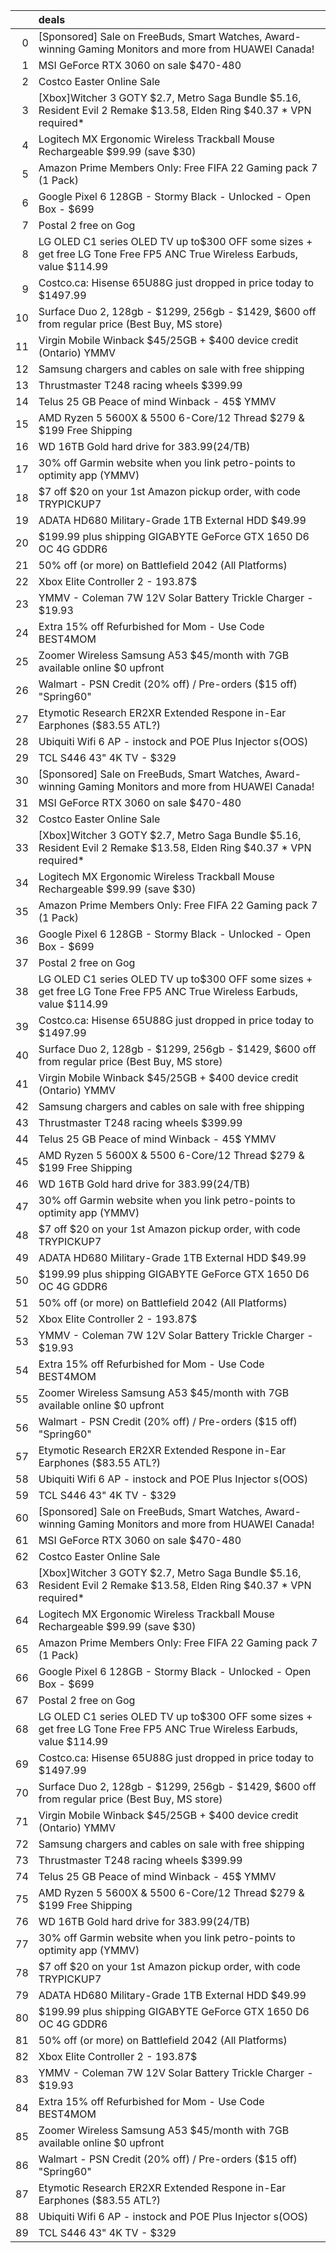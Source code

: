 |    | deals                                                                                                                   |
|---:|:------------------------------------------------------------------------------------------------------------------------|
|  0 | [Sponsored] Sale on FreeBuds, Smart Watches, Award-winning Gaming Monitors and more from HUAWEI Canada!                 |
|  1 | MSI GeForce RTX 3060 on sale $470-480                                                                                   |
|  2 | Costco Easter Online Sale                                                                                               |
|  3 | [Xbox]Witcher 3 GOTY $2.7, Metro Saga Bundle $5.16, Resident Evil 2 Remake $13.58, Elden Ring $40.37 * VPN required*    |
|  4 | Logitech MX Ergonomic Wireless Trackball Mouse Rechargeable $99.99 (save $30)                                           |
|  5 | Amazon Prime Members Only: Free FIFA 22 Gaming pack 7 (1 Pack)                                                          |
|  6 | Google Pixel 6 128GB - Stormy Black - Unlocked - Open Box - $699                                                        |
|  7 | Postal 2 free on Gog                                                                                                    |
|  8 | LG OLED C1 series OLED TV up to$300 OFF some sizes + get free LG Tone Free FP5 ANC True Wireless Earbuds, value $114.99 |
|  9 | Costco.ca: Hisense 65U88G just dropped in price today to $1497.99                                                       |
| 10 | Surface Duo 2, 128gb - $1299, 256gb - $1429, $600 off from regular price (Best Buy, MS store)                           |
| 11 | Virgin Mobile Winback $45/25GB + $400 device credit (Ontario) YMMV                                                      |
| 12 | Samsung chargers and cables on sale with free shipping                                                                  |
| 13 | Thrustmaster T248 racing wheels $399.99                                                                                 |
| 14 | Telus 25 GB Peace of mind Winback - 45$ YMMV                                                                            |
| 15 | AMD Ryzen 5 5600X & 5500 6-Core/12 Thread $279 & $199 Free Shipping                                                     |
| 16 | WD 16TB Gold hard drive for $383.99 ($24/TB)                                                                            |
| 17 | 30% off Garmin website when you link petro-points to optimity app (YMMV)                                                |
| 18 | $7 off $20 on your 1st Amazon pickup order, with code TRYPICKUP7                                                        |
| 19 | ADATA HD680 Military-Grade 1TB External HDD $49.99                                                                      |
| 20 | $199.99 plus shipping GIGABYTE GeForce GTX 1650 D6 OC 4G GDDR6                                                          |
| 21 | 50% off (or more) on Battlefield 2042 (All Platforms)                                                                   |
| 22 | Xbox Elite Controller 2 - 193.87$                                                                                       |
| 23 | YMMV - Coleman 7W 12V Solar Battery Trickle Charger - $19.93                                                            |
| 24 | Extra 15% off Refurbished for Mom - Use Code BEST4MOM                                                                   |
| 25 | Zoomer Wireless Samsung A53 $45/month with 7GB available online $0 upfront                                              |
| 26 | Walmart - PSN Credit (20% off) / Pre-orders ($15 off) "Spring60"                                                        |
| 27 | Etymotic Research ER2XR Extended Respone in-Ear Earphones ($83.55 ATL?)                                                 |
| 28 | Ubiquiti Wifi 6 AP - instock and POE Plus Injector s(OOS)                                                               |
| 29 | TCL S446 43" 4K TV - $329                                                                                               |
| 30 | [Sponsored] Sale on FreeBuds, Smart Watches, Award-winning Gaming Monitors and more from HUAWEI Canada!                 |
| 31 | MSI GeForce RTX 3060 on sale $470-480                                                                                   |
| 32 | Costco Easter Online Sale                                                                                               |
| 33 | [Xbox]Witcher 3 GOTY $2.7, Metro Saga Bundle $5.16, Resident Evil 2 Remake $13.58, Elden Ring $40.37 * VPN required*    |
| 34 | Logitech MX Ergonomic Wireless Trackball Mouse Rechargeable $99.99 (save $30)                                           |
| 35 | Amazon Prime Members Only: Free FIFA 22 Gaming pack 7 (1 Pack)                                                          |
| 36 | Google Pixel 6 128GB - Stormy Black - Unlocked - Open Box - $699                                                        |
| 37 | Postal 2 free on Gog                                                                                                    |
| 38 | LG OLED C1 series OLED TV up to$300 OFF some sizes + get free LG Tone Free FP5 ANC True Wireless Earbuds, value $114.99 |
| 39 | Costco.ca: Hisense 65U88G just dropped in price today to $1497.99                                                       |
| 40 | Surface Duo 2, 128gb - $1299, 256gb - $1429, $600 off from regular price (Best Buy, MS store)                           |
| 41 | Virgin Mobile Winback $45/25GB + $400 device credit (Ontario) YMMV                                                      |
| 42 | Samsung chargers and cables on sale with free shipping                                                                  |
| 43 | Thrustmaster T248 racing wheels $399.99                                                                                 |
| 44 | Telus 25 GB Peace of mind Winback - 45$ YMMV                                                                            |
| 45 | AMD Ryzen 5 5600X & 5500 6-Core/12 Thread $279 & $199 Free Shipping                                                     |
| 46 | WD 16TB Gold hard drive for $383.99 ($24/TB)                                                                            |
| 47 | 30% off Garmin website when you link petro-points to optimity app (YMMV)                                                |
| 48 | $7 off $20 on your 1st Amazon pickup order, with code TRYPICKUP7                                                        |
| 49 | ADATA HD680 Military-Grade 1TB External HDD $49.99                                                                      |
| 50 | $199.99 plus shipping GIGABYTE GeForce GTX 1650 D6 OC 4G GDDR6                                                          |
| 51 | 50% off (or more) on Battlefield 2042 (All Platforms)                                                                   |
| 52 | Xbox Elite Controller 2 - 193.87$                                                                                       |
| 53 | YMMV - Coleman 7W 12V Solar Battery Trickle Charger - $19.93                                                            |
| 54 | Extra 15% off Refurbished for Mom - Use Code BEST4MOM                                                                   |
| 55 | Zoomer Wireless Samsung A53 $45/month with 7GB available online $0 upfront                                              |
| 56 | Walmart - PSN Credit (20% off) / Pre-orders ($15 off) "Spring60"                                                        |
| 57 | Etymotic Research ER2XR Extended Respone in-Ear Earphones ($83.55 ATL?)                                                 |
| 58 | Ubiquiti Wifi 6 AP - instock and POE Plus Injector s(OOS)                                                               |
| 59 | TCL S446 43" 4K TV - $329                                                                                               |
| 60 | [Sponsored] Sale on FreeBuds, Smart Watches, Award-winning Gaming Monitors and more from HUAWEI Canada!                 |
| 61 | MSI GeForce RTX 3060 on sale $470-480                                                                                   |
| 62 | Costco Easter Online Sale                                                                                               |
| 63 | [Xbox]Witcher 3 GOTY $2.7, Metro Saga Bundle $5.16, Resident Evil 2 Remake $13.58, Elden Ring $40.37 * VPN required*    |
| 64 | Logitech MX Ergonomic Wireless Trackball Mouse Rechargeable $99.99 (save $30)                                           |
| 65 | Amazon Prime Members Only: Free FIFA 22 Gaming pack 7 (1 Pack)                                                          |
| 66 | Google Pixel 6 128GB - Stormy Black - Unlocked - Open Box - $699                                                        |
| 67 | Postal 2 free on Gog                                                                                                    |
| 68 | LG OLED C1 series OLED TV up to$300 OFF some sizes + get free LG Tone Free FP5 ANC True Wireless Earbuds, value $114.99 |
| 69 | Costco.ca: Hisense 65U88G just dropped in price today to $1497.99                                                       |
| 70 | Surface Duo 2, 128gb - $1299, 256gb - $1429, $600 off from regular price (Best Buy, MS store)                           |
| 71 | Virgin Mobile Winback $45/25GB + $400 device credit (Ontario) YMMV                                                      |
| 72 | Samsung chargers and cables on sale with free shipping                                                                  |
| 73 | Thrustmaster T248 racing wheels $399.99                                                                                 |
| 74 | Telus 25 GB Peace of mind Winback - 45$ YMMV                                                                            |
| 75 | AMD Ryzen 5 5600X & 5500 6-Core/12 Thread $279 & $199 Free Shipping                                                     |
| 76 | WD 16TB Gold hard drive for $383.99 ($24/TB)                                                                            |
| 77 | 30% off Garmin website when you link petro-points to optimity app (YMMV)                                                |
| 78 | $7 off $20 on your 1st Amazon pickup order, with code TRYPICKUP7                                                        |
| 79 | ADATA HD680 Military-Grade 1TB External HDD $49.99                                                                      |
| 80 | $199.99 plus shipping GIGABYTE GeForce GTX 1650 D6 OC 4G GDDR6                                                          |
| 81 | 50% off (or more) on Battlefield 2042 (All Platforms)                                                                   |
| 82 | Xbox Elite Controller 2 - 193.87$                                                                                       |
| 83 | YMMV - Coleman 7W 12V Solar Battery Trickle Charger - $19.93                                                            |
| 84 | Extra 15% off Refurbished for Mom - Use Code BEST4MOM                                                                   |
| 85 | Zoomer Wireless Samsung A53 $45/month with 7GB available online $0 upfront                                              |
| 86 | Walmart - PSN Credit (20% off) / Pre-orders ($15 off) "Spring60"                                                        |
| 87 | Etymotic Research ER2XR Extended Respone in-Ear Earphones ($83.55 ATL?)                                                 |
| 88 | Ubiquiti Wifi 6 AP - instock and POE Plus Injector s(OOS)                                                               |
| 89 | TCL S446 43" 4K TV - $329                                                                                               |